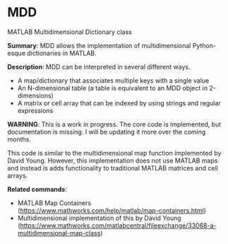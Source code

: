 # MDD
MATLAB Multidimensional Dictionary class

**Summary**: MDD allows the implementation of multidimensional Python-esque dictionaries in MATLAB.

**Description**: MDD can be interpreted in several different ways. 
- A map/dictionary that associates multiple keys with a single value
- An N-dimensional table (a table is equivalent to an MDD object in 2-dimensions)
- A matrix or cell array that can be indexed by using strings and regular expressions

**WARNING**: This is a work in progress. The core code is implemented, but documentation is missing. I will be updating it more over the coming months.

This code is similar to the multidimensional map function implemented by David Young. However, this implementation does not use MATLAB maps and instead is adds functionality to traditional MATLAB matrices and cell arrays.

**Related commands**: 
- MATLAB Map Containers (https://www.mathworks.com/help/matlab/map-containers.html)
- Multidimensional implementation of this by David Young (https://www.mathworks.com/matlabcentral/fileexchange/33068-a-multidimensional-map-class)
